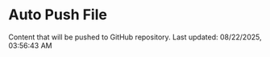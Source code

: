 # Auto Push File

Content that will be pushed to GitHub repository.
Last updated: 08/22/2025, 03:56:43 AM